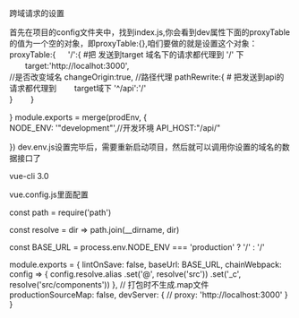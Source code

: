 跨域请求的设置

首先在项目的config文件夹中，找到index.js,你会看到dev属性下面的proxyTable的值为一个空的对象，即proxyTable:{},咱们要做的就是设置这个对象：
proxyTable:{
　 '/':{
    #把 发送到target 域名下的请求都代理到 '/' 下 
　　target:'http://localhot:3000',  
    //是否改变域名
    changeOrigin:true,
    //路径代理
    pathRewrite:{
    # 把发送到api的请求都代理到 　　target域下 
        '^/api':'/'   
    }
　　}

}
module.exports = merge(prodEnv, {  
 NODE_ENV: '"development"',//开发环境 
 API_HOST:"/api/"

})
dev.env.js设置完毕后，需要重新启动项目，然后就可以调用你设置的域名的数据接口了

vue-cli  3.0

vue.config.js里面配置

const path = require('path')

const resolve = dir => path.join(__dirname, dir)

const BASE_URL = process.env.NODE_ENV === 'production' ? '/' : '/'

module.exports = {
  lintOnSave: false,
  baseUrl: BASE_URL,
  chainWebpack: config => {
    config.resolve.alias
      .set('@', resolve('src'))
      .set('_c', resolve('src/components'))
  },
  // 打包时不生成.map文件
  productionSourceMap: false,
  devServer: {
    // proxy: 'http://localhost:3000'
  }
}